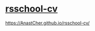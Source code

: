 # [rsschool-cv](https://AnastCher.github.io/rsschool-cv/cv)
https://AnastCher.github.io/rsschool-cv/
